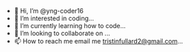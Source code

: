 - 👋 Hi, I’m @yng-coder16
- 👀 I’m interested in coding...
- 🌱 I’m currently learning how to code...
- 💞️ I’m looking to collaborate on ...
- 📫 How to reach me email me tristinfullard2@gmail.com...

<!---
yng-coder16/yng-coder16 is a ✨ special ✨ repository because its `README.md` (this file) appears on your GitHub profile.
You can click the Preview link to take a look at your changes.
--->
